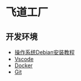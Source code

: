 # 飞道工厂

## 开发环境

- [操作系统Debian安装教程](./documents/202102281120)
- [Vscode](./documents/202102281651)
- [Docker](./documents/202102281652)
- [Git](./documents/202102281653)
